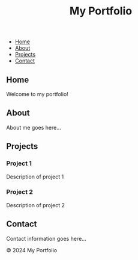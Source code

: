 <!DOCTYPE html>
<html lang="en">
<head>
  <meta charset="UTF-8">
  <meta name="viewport" content="width=device-width, initial-scale=1.0">
  <title>Responsive Portfolio with Animated Background</title>
  <link rel="stylesheet" href="styles.css">
</head>
<body>
  <header>
    <h1>My Portfolio</h1>
  </header>
  
  <nav>
    <ul>
      <li><a href="#home">Home</a></li>
      <li><a href="#about">About</a></li>
      <li><a href="#projects">Projects</a></li>
      <li><a href="#contact">Contact</a></li>
    </ul>
  </nav>
  
  <div class="background-container">
    <div class="background"></div>
  </div>

  <section id="home">
    <h2>Home</h2>
    <p>Welcome to my portfolio!</p>
  </section>
  
  <section id="about">
    <h2>About</h2>
    <p>About me goes here...</p>
  </section>
  
  <section id="projects">
    <h2>Projects</h2>
    <div class="project">
      <h3>Project 1</h3>
      <p>Description of project 1</p>
    </div>
    <div class="project">
      <h3>Project 2</h3>
      <p>Description of project 2</p>
    </div>
  </section>
  
  <section id="contact">
    <h2>Contact</h2>
    <p>Contact information goes here...</p>
  </section>
  
  <footer>
    <p>&copy; 2024 My Portfolio</p>
  </footer>

  <script src="https://cdnjs.cloudflare.com/ajax/libs/jquery/3.6.0/jquery.min.js"></script>
  <script src="script.js"></script>
</body>
</html>

